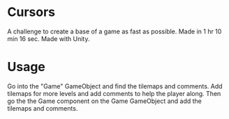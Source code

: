 # Cursors
 A challenge to create a base of a game as fast as possible. Made in 1 hr 10 min 16 sec. Made with Unity.
# Usage
 Go into the "Game" GameObject and find the tilemaps and comments. Add tilemaps for more levels and add comments to help the player along. Then go the the Game component on the Game GameObject and add the tilemaps and comments.
